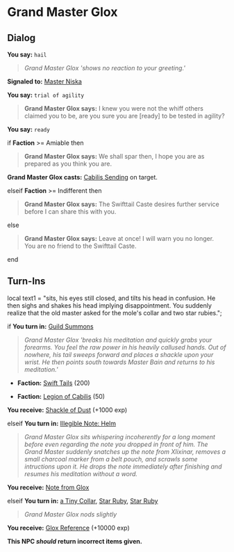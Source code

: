# Grand Master Glox
## Dialog

**You say:** `hail`



>*Grand Master Glox 'shows no reaction to your greeting.'*


**Signaled to:**  [Master Niska](/npc/106097)

**You say:** `trial of agility`



>**Grand Master Glox says:** I knew you were not the whiff others claimed you to be, are you sure you are [ready] to be tested in agility?

**You say:** `ready`



if **Faction** >= Amiable then



>**Grand Master Glox says:** We shall spar then, I hope you are as prepared as you think you are.



**Grand Master Glox casts:** [Cabilis Sending](/spell/2064) on target.


elseif **Faction** >= Indifferent then



>**Grand Master Glox says:** The Swifttail Caste desires further service before I can share this with you.


else



>**Grand Master Glox says:** Leave at once!  I will warn you no longer.  You are no friend to the Swifttail Caste.

end

## Turn-Ins



local text1 = "sits, his eyes still closed, and tilts his head in confusion. He then sighs and shakes his head implying disappointment. You suddenly realize that the old master asked for the mole's collar and two star rubies.";




if **You turn in:** [Guild Summons](/item/18204)


>*Grand Master Glox 'breaks his meditation and quickly grabs your forearms. You feel the raw power in his heavily callused hands. Out of nowhere, his tail sweeps forward and places a shackle upon your wrist. He then points south towards Master Bain and returns to his meditation.'*


* __Faction:__ [Swift Tails](/faction/444) (200)



* __Faction:__ [Legion of Cabilis](/faction/441) (50)






 **You receive:**  [Shackle of Dust](/item/4190) (+1000 exp)


elseif **You turn in:** [Illegible Note: Helm](/item/14788)


>*Grand Master Glox sits whispering incoherently for a long moment before even regarding the note you dropped in front of him. The Grand Master suddenly snatches up the note from Xlixinar, removes a small charcoal marker from a belt pouch, and scrawls some intructions upon it. He drops the note immediately after finishing and resumes his meditation without a word.*


 **You receive:**  [Note from Glox](/item/18980) 

elseif **You turn in:** [a Tiny Collar](/item/14782), [Star Ruby](/item/10032), [Star Ruby](/item/10032)


>*Grand Master Glox nods slightly*


 **You receive:**  [Glox Reference](/item/14783) (+10000 exp)

**This NPC *should* return incorrect items given.**





